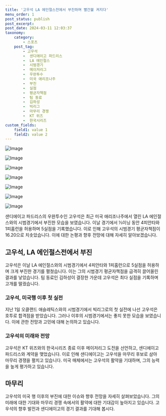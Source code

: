 ```yaml
---
title: '고우석 LA 에인절스전에서 부진하며 빨간불 켜지다'
menu_order: 1
post_status: publish
post_excerpt: 
post_date: 2024-03-11 12:03:37
taxonomy:
    category:
        - 스포츠
    post_tag:
        - 고우석
        -  샌디에이고 파드리스
        -  LA 에인절스
        -  시범경기
        -  메이저리그
        -  우완투수
        -  미국 애리조나주
        -  부진
        -  실점
        -  평균자책점
        -  팀 동료
        -  김하성
        -  빅리그
        -  마무리 경쟁
        -  KT 위즈
        -  한국시리즈
custom_fields:
    field1: value 1
    field2: value 2
---
```


![Image](https://imgnews.pstatic.net/image/311/2024/03/11/0001700652_001_20240311110301317.jpg?type=w647)

![Image](https://imgnews.pstatic.net/image/311/2024/03/11/0001700652_002_20240311110301387.jpg?type=w647)

![Image](https://imgnews.pstatic.net/image/311/2024/03/11/0001700652_003_20240311110301448.jpg?type=w647)

![Image](https://imgnews.pstatic.net/image/311/2024/03/11/0001700652_004_20240311110301507.jpg?type=w647)

![Image](https://imgnews.pstatic.net/image/311/2024/03/11/0001700652_005_20240311110301574.jpg?type=w647)

![Image](https://imgnews.pstatic.net/image/311/2024/03/11/0001700652_006_20240311110301620.jpg?type=w647)

![Image](https://imgnews.pstatic.net/image/311/2024/03/11/0001700652_007_20240311110301661.jpg?type=w647)

샌디에이고 파드리스의 우완투수인 고우석은 최근 미국 애리조나주에서 열린 LA 에인절스와의 시범경기에서 부진한 모습을 보였습니다. 이날 경기에서 ⅓이닝 동안 4피안타와 1피홈런을 허용하며 5실점을 기록했습니다. 이로 인해 고우석의 시범경기 평균자책점이 16.20으로 치솟았습니다. 이에 대한 논평과 향후 전망에 대해 자세히 알아보겠습니다.
## 고우석, LA 에인절스전에서 부진
고우석은 이날 LA 에인절스와의 시범경기에서 4피안타와 1피홈런으로 5실점을 허용하며 크게 부진한 경기를 펼쳤습니다. 이는 그의 시범경기 평균자책점을 급격히 끌어올린 결과를 낳았습니다. 팀 동료인 김하성이 결장한 가운데 고우석은 최다 실점을 기록하며 고개를 떨궜습니다.
### 고우석, 미국행 이후 첫 실전
지난 1일 오클랜드 애슬레틱스와의 시범경기에서 빅리그로의 첫 실전에 나선 고우석은 호투로 합격점을 받았습니다. 그러나 이후의 시범경기에서는 좋지 못한 모습을 보였습니다. 이에 관한 전망과 고민에 대해 논의하고 있습니다.
### 고우석의 미래와 전망
고우석은 KT 위즈와의 한국시리즈 종료 이후 메이저리그 도전을 선언하고, 샌디에이고 파드리스와 계약을 맺었습니다. 이로 인해 샌디에이고는 고우석을 마무리 후보로 삼아 마무리 경쟁을 펼치고 있습니다. 미국 매체에서는 고우석의 활약을 기대하며, 그의 능력을 높게 평가하고 있습니다.
## 마무리
고우석의 미국 행 이후의 부진에 대한 이슈와 향후 전망을 자세히 살펴보았습니다. 그의 미래에 대한 기대와 마무리 경쟁 속에서의 활약에 대한 기대감이 높아지고 있습니다. 고우석의 향후 발전과 샌디에이고의 경기 결과를 기대해 봅시다.
